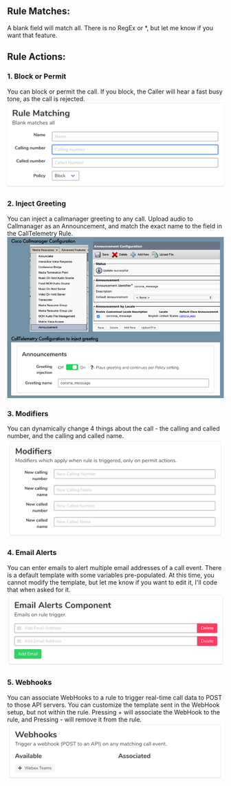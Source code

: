 ## Rule Matches:
A blank field will match all.
There is no RegEx or *, but let me know if you want that feature.

## Rule Actions:
### 1. Block or Permit
You can block or permit the call. If you block, the Caller will hear a fast busy tone, as the call is rejected.
![rule_match](rule-match.png)

### 2. Inject Greeting
You can inject a callmanager greeting to any call. Upload audio to Callmanager as an Announcement, and match the exact name to the field in the CallTelemetry Rule.
![greeting](greeting_screenshot.png)

### 3. Modifiers
You can dynamically change 4 things about the call - the calling and called number, and the calling and called name.
![modifiers](modifiers.png)

### 4. Email Alerts
You can enter emails to alert multiple email addresses of a call event. There is a default template with some variables pre-populated.
At this time, you cannot modify the template, but let me know if you want to edit it, I'll code that when asked for it.
![email](email.png)

### 5. Webhooks
You can associate WebHooks to a rule to trigger real-time call data to POST to those API servers. You can customize the template sent in the WebHook setup, but not within the rule.
Pressing + will associate the WebHook to the rule, and Pressing - will remove it from the rule.
![webhook-rule](webhook-rule.png)